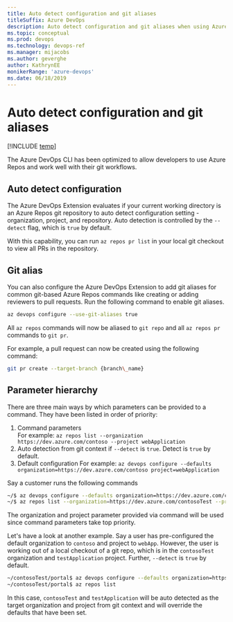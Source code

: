 ```yaml
---
title: Auto detect configuration and git aliases
titleSuffix: Azure DevOps 
description: Auto detect configuration and git aliases when using Azure DevOps extension command-line interface 
ms.topic: conceptual
ms.prod: devops 
ms.technology: devops-ref
ms.manager: mijacobs 
ms.author: geverghe
author: KathrynEE
monikerRange: 'azure-devops'
ms.date: 06/18/2019
---
```


# Auto detect configuration and git aliases

[!INCLUDE [temp](../includes/version-vsts-only.md)]

The Azure DevOps CLI has been optimized to allow developers to use Azure Repos and work well with their git workflows.

## Auto detect configuration

The Azure DevOps Extension evaluates if your current working directory is an Azure Repos git repository to auto detect configuration setting - organization, project, and repository. Auto detection is controlled by the `--detect` flag, which is `true` by default.

With this capability, you can run `az repos pr list` in your local git checkout to view all PRs in the repository.

## Git alias

You can also configure the Azure DevOps Extension to add git aliases for common git-based Azure Repos commands like creating or adding reviewers to pull requests. Run the following command to enable git aliases.

```bash
az devops configure --use-git-aliases true
```

All `az repos` commands will now be aliased to `git repo` and all `az repos pr` commands to `git pr`.

For example, a pull request can now be created using the following command:

```bash
git pr create --target-branch {branch\_name}
```

## Parameter hierarchy

There are three main ways by which parameters can be provided to a command. They have been listed in order of priority:

1.  Command parameters  
    For example:
    `az repos list --organization https://dev.azure.com/contoso --project webApplication`
2.  Auto detection from git context if `--detect` is `true`. Detect is `true` by default.
3.  Default configuration
    For example:
    `az devops configure --defaults organization=https://dev.azure.com/contoso project=webApplication`

Say a customer runs the following commands

```bash
~/$ az devops configure --defaults organization=https://dev.azure.com/contoso project=webApp
~/$ az repos list --organization=https://dev.azure.com/contosoTest --project=testApplication
```

The organization and project parameter provided via command will be used since command parameters take top priority.

Let's have a look at another example. Say a user has pre-configured the default organization to `contoso` and project to `webApp`. However, the user is working out of a local checkout of a git repo, which is in the `contosoTest` organization and `testApplication` project. Further, `--detect` is `true` by default.

```bash
~/contosoTest/portal$ az devops configure --defaults organization=https://dev.azure.com/contoso project=webApp
~/contosoTest/portal$ az repos list
```

In this case, `contosoTest` and `testApplication` will be auto detected as the target organization and project from git context and will override the defaults that have been set.

